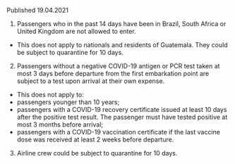Published 19.04.2021
1. Passengers who in the past 14 days have been in Brazil, South Africa or United Kingdom are not allowed to enter.
- This does not apply to nationals and residents of Guatemala. They could be subject to quarantine for 10 days.
2. Passengers without a negative COVID-19 antigen or PCR test taken at most 3 days before departure from the first embarkation point are subject to a test upon arrival at their own expense.
- This does not apply to:
- passengers younger than 10 years;
- passengers with a COVID-19 recovery certificate issued at least 10 days after the positive test result. The passenger must have tested positive at most 3 months before arrival;
- passengers with a COVID-19 vaccination certificate if the last vaccine dose was received at least 2 weeks before departure.
3. Airline crew could be subject to quarantine for 10 days.

